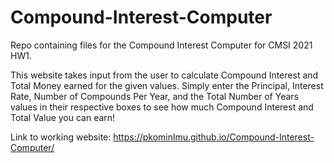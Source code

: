 # Compound-Interest-Computer
Repo containing files for the Compound Interest Computer for CMSI 2021 HW1.

This website takes input from the user to calculate Compound Interest and Total Money earned for the given values.
Simply enter the Principal, Interest Rate, Number of Compounds Per Year, and the Total Number of Years values in their respective boxes to see how much Compound Interest and Total Value you can earn!

Link to working website: https://pkominlmu.github.io/Compound-Interest-Computer/
